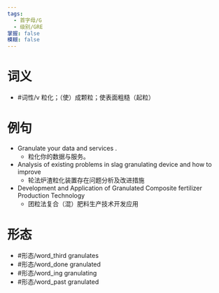 ```yaml
---
tags:
  - 首字母/G
  - 级别/GRE
掌握: false
模糊: false
---
```

# 词义
- #词性/v  粒化；（使）成颗粒；使表面粗糙（起粒）
# 例句
- Granulate your data and services .
	- 粒化你的数据与服务。
- Analysis of existing problems in slag granulating device and how to improve
	- 轮法炉渣粒化装置存在问题分析及改进措施
- Development and Application of Granulated Composite fertilizer Production Technology
	- 团粒法复合（混）肥料生产技术开发应用
# 形态
- #形态/word_third granulates
- #形态/word_done granulated
- #形态/word_ing granulating
- #形态/word_past granulated
